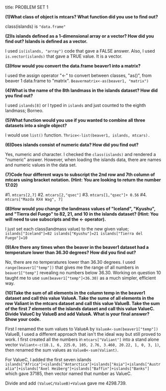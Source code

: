 title: PROBLEM SET 1

**(1)What class of object is mtcars? What function did you use to find out?** 

class(islands) is `"data.frame"`

**(2)Is islands defined as a 1-dimensional array or a vector? How did you find out? Islands is defined as a vector.** 

I used `is(islands, "array")` code that gave a FALSE answer. Also, I used `is.vector(islands)` that gave a TRUE value. It is a vector.

**(3)How would you convert the data.frame beaver1 into a matrix?** 

I used the assign operator "<-" to convert between classes, "as()", from beaver 1 data.frame to "matrix". `Beavermatrix<-as(beaver1, "matrix")`

**(4)What is the name of the 8th landmass in the islands dataset? How did you find out?** 

I used `islands[8]` or I typed in `islands` and just counted to the eighth landmass; Borneo.

**(5)What function would you use if you wanted to combine all three datasets into a single object?** 

I would use `list()` function. `Thrice<-list(beaver1, islands, mtcars).`

**(6)Does islands consist of numeric data? How did you find out?** 

Yes, numeric and character. I checked the `class(islands)` and rendered a "numeric" answer. However, when loading the islands data, there are names and numeric values in the data set.

**(7)Code four different ways to subscript the 2nd row and 7th column of mtcars using bracket notation. (Hint: You are looking to return the number 17.02)** 

#1. `mtcars[2,7]` #2. `mtcars[2,"qsec"]` #3. `mtcars[1,"qsec"]+ 0.56` #4. `mtcars["Mazda RX4 Wag", 7]`

**(8)How would you change the landmass values of "Iceland", "Kyushu", and "Tierra del Fuego" to 82, 21, and 10 in the islands dataset? (Hint: You will need to use subscripts and the <- operator).** 

I just set each class(landmass value) to the new given value; `islands["Iceland"]=82 islands["Kyushu"]=21 islands["Tierra del Fuego"]=10`

**(9)Are there any times when the beaver in the beaver1 dataset had a temperature lower than 36.30 degrees? How did you find out?**

No, there are no temperatures lower than 36.30 degrees. I used `range(beaver1["temp"])` that gives me the range of all numbers in `beaver1["temp"]` revealing no numbers below 36.30. Working on question 10 taught me to use `sum(beaver1["temp"]<36.30)` as a much simpler, efficient way.

**(10)Take the sum of all elements in the column temp in the beaver1 dataset and call this value ValueA. Take the sume of all elements in the row Valiant in the mtcars dataset and call this value ValueB. Take the sum of the first 7 elements of the islands dataset and call this value ValueC. Divide ValueC by ValueB and add ValueA. What is your final answer? Show your code.**

First I renamed the sum values to ValueA by `ValueA<-sum(beaver1["temp"])` ValueB, I used a different approach that isn't the ideal way but still proved to work. I first created all the numbers in `mtcars["Valiant"]` into a stand alone vector `Valiant<-c(18.1, 6, 225.0, 105, 2.76, 3.460, 20.22, 1, 0, 3, 1)`, then renamed the sum values as `ValueB<-sum(Valiant)`. 

For ValueC, I added the first seven islands `islands["Africa"]+islands["Antarctica"]+islands["Asia"]+islands["Australia"]+islands["Axel Heiberg"]+islands["Baffin"]+islands["Banks"]` which gave 37185, then vector named that number as ValueC.

Divide and add `(ValueC/ValueB)+ValueA` gave me 4298.739.

